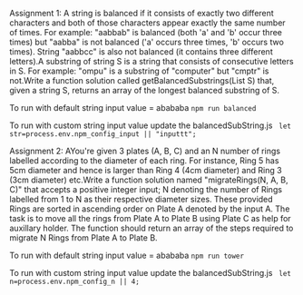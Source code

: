 Assignment 1:
A string is balanced if it consists of exactly two different characters and both of those characters appear exactly the same number of times. For example: "aabbab" is balanced (both 'a' and 'b' occur three times) but "aabba" is not balanced ('a' occurs three times, 'b' occurs two times). String "aabbcc" is also not balanced (it contains three different letters).A substring of string S is a string that consists of consecutive letters in S. For example: "ompu" is a substring of "computer" but "cmptr" is not.Write a function solution called getBalancedSubstrings(List<String> S) that, given a string S, returns an array of the longest balanced substring of S.

To run with default string  input value  = abababa
```npm run balanced```


To run with custom string  input value  update the balancedSubString.js
``` let str=process.env.npm_config_input || "inputtt";```


Assignment 2:
AYou're given 3 plates (A, B, C) and an N number of rings labelled according to the diameter of each ring. For instance, Ring 5 has 5cm diameter and hence is larger than Ring 4 (4cm diameter) and Ring 3 (3cm diameter) etc.Write a function solution named "migrateRings(N, A, B, C)" that accepts a positive integer input; N denoting the number of Rings labelled from 1 to N as their respective diameter sizes. These provided Rings are sorted in ascending order on Plate A denoted by the input A. The task is to move all the rings from Plate A to Plate B using Plate C as help for auxillary holder. The function should return an array of the steps required to migrate N Rings from Plate A to Plate B.

To run with default string  input value  = abababa
```npm run tower```


To run with custom string  input value  update the balancedSubString.js
``` let n=process.env.npm_config_n || 4;```
